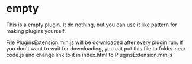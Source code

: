 # empty

This is a empty plugin. It do nothing, but you can use it like pattern for making plugins yourself.

File PluginsExtension.min.js will be downloaded after every plugin run. If you don't want to wait for downloading, you cat put this file to folder near code.js and change link to it in index.html to PluginsExtension.min.js